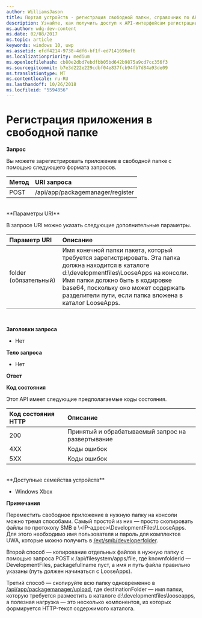 ```yaml
---
author: WilliamsJason
title: Портал устройств - регистрация свободной папки, справочник по API
description: Узнайте, как получить доступ к API-интерфейсам регистрации в свободной папке программными средствами.
ms.author: wdg-dev-content
ms.date: 02/08/2017
ms.topic: article
keywords: windows 10, uwp
ms.assetid: efdf4214-9738-4df6-bf1f-ed7141696ef6
ms.localizationpriority: medium
ms.openlocfilehash: cb80e2dbd7ebdfbb05bd642b9875a9cd7cc356f3
ms.sourcegitcommit: b7e3d222e229cdbf04e837fcb94fb7d84a93de09
ms.translationtype: MT
ms.contentlocale: ru-RU
ms.lasthandoff: 10/26/2018
ms.locfileid: "5594856"
---
```

# <a name="register-an-app-in-a-loose-folder"></a>Регистрация приложения в свободной папке  

**Запрос**

Вы можете зарегистрировать приложение в свободной папке с помощью следующего формата запросов.

Метод      | URI запроса
:------     | :------
POST | /api/app/packagemanager/register
<br />
**Параметры URI**

В запросе URI можно указать следующие дополнительные параметры.

Параметр URI      | Описание
:------     | :-----
folder (обязательный) | Имя конечной папки пакета, который требуется зарегистрировать. Эта папка должна находится в каталоге d:\developmentfiles\LooseApps на консоли. Имя папки должно быть в кодировке base64, поскольку оно может содержать разделители пути, если папка вложена в каталог LooseApps.
<br />

**Заголовки запроса**

- Нет

**Тело запроса**

- Нет

**Ответ**

**Код состояния**

Этот API имеет следующие предполагаемые коды состояния.

Код состояния HTTP      | Описание
:------     | :-----
200 | Принятый и обрабатываемый запрос на развертывание
4XX | Коды ошибок
5XX | Коды ошибок
<br />
**Доступные семейства устройств**

* Windows Xbox

**Примечания**

Переместить свободное приложение в нужную папку на консоли можно тремя способами. Самый простой из них — просто скопировать файлы по протоколу SMB в \\<IP-адрес>\DevelopmentFiles\LooseApps. Для этого необходимо имя пользователя и пароль для комплектов UWA, которые можно получить в [/ext/smb/developerfolder](wdp-smb-api.md). 

Второй способ — копирование отдельных файлов в нужную папку с помощью запроса POST к /api/filesystem/apps/file, где knownfolderid — DevelopmentFiles, packagefullname пуст, а имя и путь файла правильно указаны (путь должен начинаться с LooseApps).

Третий способ — скопируйте всю папку одновременно в [/api/app/packagemanager/upload](wdp-folder-upload.md), где destinationFolder — имя папки, которую требуется разместить в каталоге d:\developmentfiles\looseapps, а полезная нагрузка — это несколько компонентов, из которых формируется HTTP-текст содержимого каталога.

